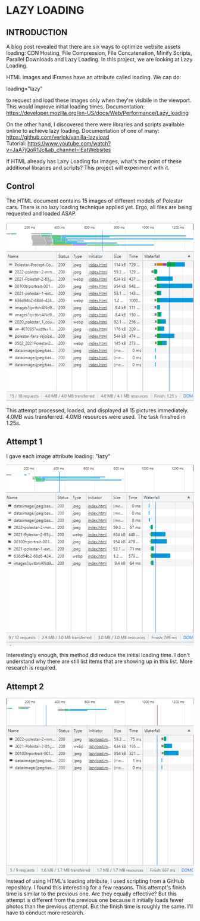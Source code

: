 # LAZY LOADING
## INTRODUCTION
A blog post revealed that there are six ways to optimize website assets loading: CDN Hosting, File Compression, File Concatenation, Minify Scripts, Parallel Downloads and Lazy Loading. In this project, we are looking at Lazy Loading.

HTML images and iFrames have an attribute called loading. We can do:

loading="lazy"

to request and load these images only when they're visibile in the viewport. This would improve initial loading times. 
Documentation: https://developer.mozilla.org/en-US/docs/Web/Performance/Lazy_loading 


On the other hand, I discovered there were libraries and scripts available online to achieve lazy loading. 
Documentation of one of many: https://github.com/verlok/vanilla-lazyload  
Tutorial: https://www.youtube.com/watch?v=JaA7jQoR1Jc&ab_channel=iEatWebsites 

If HTML already has Lazy Loading for images, what's the point of these additional libraries and scripts? This project will experiment with it.

## Control
The HTML document contains 15 images of different models of Polestar cars. There is no lazy loading technique applied yet. Ergo, all files are being requested and loaded ASAP.

![Screenshot](attempt1.png)  

This attempt processed, loaded, and displayed all 15 pictures immediately. 
4.0MB was transferred. 4.0MB resources were used. The task finished in 1.25s.

## Attempt 1
I gave each image attribute
loading: "lazy"

![Screenshot](attempt2.png)  

Interestingly enough, this method did reduce the initial loading time.
I don't understand why there are still list items that are showing up in this list. More research is required.

## Attempt 2
![Screenshot](attempt3.png)  
Instead of using HTML's loading attribute, I used scripting from a GitHub repository.
I found this interesting for a few reasons. This attempt's finish time is similar to the previous one. Are they equally effective?
But this attempt is different from the previous one because it initially loads fewer photos than the previous attempt. But the finish time is roughly the same. I'll have to conduct more research.